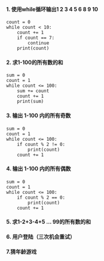 #### 1. 使用while循环输出1 2 3 4 5 6     8 9 10
```
count = 0
while count < 10:
    count += 1
    if count == 7:
        continue
    print(count)
```
#### 2. 求1-100的所有数的和
```
sum = 0
count = 1
while count <= 100:
    sum += count
    count += 1
    print(sum)
```
#### 3. 输出 1-100 内的所有奇数
```
sum = 0
count = 1
while count <= 100:
    if count % 2 != 0:
        print(count)
    count += 1
```
#### 4. 输出 1-100 内的所有偶数
```
sum = 0
count = 1
while count <= 100:
    if count % 2 == 0:
        print(count)
    count += 1
```
#### 5. 求1-2+3-4+5 ... 99的所有数的和

#### 6. 用户登陆（三次机会重试）

#### 7.猜年龄游戏
